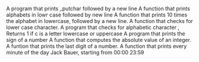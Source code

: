 A program that prints _putchar followed by a new line
A function that prints alphabets in lowr case followed by new line
A function that prints 10 times the alphabet in lowercase, followed by a new line.
A function that checks for lower case character.
A program that checks for alphabetic character , Returns 1 if c is a letter lowercase or uppercase
A program that prints the sign of a number
A function that computes the absolute value of an integer.
A funtion that prints the last digit of a number.
A function that prints every minute of the day Jack Bauer, starting from 00:00 23:59
